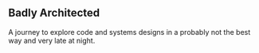 ## Badly Architected

A journey to explore code and systems designs in a probably not the best way and very late at night.
